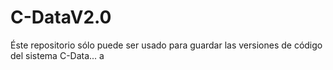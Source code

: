 # C-DataV2.0
Éste repositorio sólo puede ser usado para guardar las versiones de código del sistema C-Data... 
a
